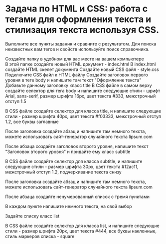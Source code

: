 # Задача по HTML и CSS: работа с тегами для оформления текста и стилизация текста используя CSS.

Выполните все пункты задания и сравните с результатом. Для поиска неизвестных вам тегов и свойств используйте поиск справочника.

Создайте папку в удобном для вас месте на вашем компьютере\
В этой папке создайте новый HTML документ - index.html
В index.html создайте HTML скелет документа
Создайте новый CSS файл - style.css
Подключите CSS файл к HTML файлу
Создайте заголовок первого уровня в теге body и напишите там текст "Оформление текста"
Добавьте данному заголовку класс title
В CSS файле в самом верху создайте селектор для тега body и напишите следующие стили - шрифт Arial, sans-serif, размер шрифта 16px, цвет текста #333, межстрочный отступ 1.5

В CSS файле создайте селектор для класса title, и напишите следующие стили - размер шрифта 40px, цвет текста #f03333, межстрочный отступ 1.2, все буквы заглавные 

После заголовка создайте абзац и напишите там немного текста, можете использовать сайт-генератор случайного текста lipsum.com

После абзаца создайте заголовок второго уровня, напишите текст "Заголовок второго уровня" и придайте ему класс subtitle

В CSS файле создайте селектор для класса subtitle, и напишите следующие стили - размер шрифта 30px, цвет текста #12ac11, межстрочный отступ 1.2, подчеркивание текста снизу

После заголовка создайте абзац и напишите там немного текста, можете использовать сайт-генератор случайного текста lipsum.com

После абзаца создайте ненумерованный список с тремя пунктами

В каждом пункте напишите немного текста, на свой выбор

Задайте списку класс list

В CSS файле создайте селектор для класса list, и напишите следующие стили - размер шрифта 20px, цвет текста #444, все буквы наклонные, стиль маркеров списка - square
